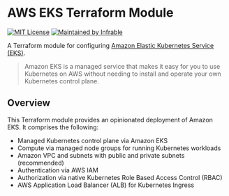 # AWS EKS Terraform Module

[![MIT License](https://img.shields.io/badge/License-MIT-blue.svg)](https://github.com/infrable-io/terraform-aws-eks/blob/master/LICENSE)
[![Maintained by Infrable](https://img.shields.io/badge/Maintained%20by-Infrable-000000)](https://infrable.io)

A Terraform module for configuring [Amazon Elastic Kubernetes Service (EKS)](https://aws.amazon.com/eks).

> Amazon EKS is a managed service that makes it easy for you to use Kubernetes on AWS without needing to install and operate your own Kubernetes control plane.

## Overview

This Terraform module provides an opinionated deployment of Amazon EKS. It comprises the following:
* Managed Kubernetes control plane via Amazon EKS
* Compute via managed node groups for running Kubernetes workloads
* Amazon VPC and subnets with public and private subnets (recommended)
* Authentication via AWS IAM
* Authorization via native Kubernetes Role Based Access Control (RBAC)
* AWS Application Load Balancer (ALB) for Kubernetes Ingress
